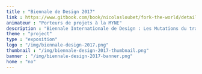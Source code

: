 ```yaml
---
title : "Biennale de Design 2017"
link : https://www.gitbook.com/book/nicolasloubet/fork-the-world/details
animateur : "Porteurs de projets à la MYNE"
description : "Biennale Internationale de Design : Les Mutations du travail. L'expérience 'Fork The World' propose de présenter des processus tiers-lieux au travers de projets qui en sont issus."
theme : "project"
type : "exposition"
logo : "/img/biennale-design-2017.png"
thumbnail : "/img/biennale-design-2017-thumbnail.png"
banner : "/img/biennale-design-2017-banner.png"
home : "no"
---
```


